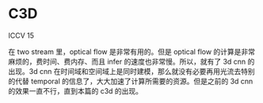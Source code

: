 # C3D

ICCV 15

在 two stream 里，optical flow 是非常有用的。但是 optical flow 的计算是非常麻烦的，费时间、费内存、而且 infer 的速度也非常慢。所以，就有了 3d cnn 的出现。3d cnn 在时间域和空间域上是同时建模，那么就没有必要再用光流去特别的代替 temporal 的信息了，大大加速了计算所需要的资源。但是之前的 3d cnn 的效果一直不行，直到本篇的 c3d 的出现。